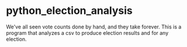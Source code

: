 # python_election_analysis

We've all seen vote counts done by hand, and they take forever. This is a program that analyzes a csv to produce election results and for any election. 

